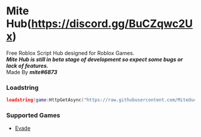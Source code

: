 # Mite Hub(https://discord.gg/BuCZqwc2Ux)
Free Roblox Script Hub designed for Roblox Games.  
***Mite Hub is still in beta stage of development so expect some bugs or lack of features.***  
Made By ***mite#6873***  
### Loadstring
```lua
loadstring(game:HttpGetAsync("https://raw.githubusercontent.com/Miteduckings/Mite-Hub/main/Loader.lua))()
```
### Supported Games
- [Evade](https://www.roblox.com/games/9872472334/)
